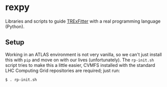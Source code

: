 rexpy
=====

Libraries and scripts to guide
[TRExFitter](https://gitlab.cern.ch/TRExStats/TRExFitter) with a real
programming language (Python).

Setup
-----

Working in an ATLAS environment is not very vanilla, so we can't just
install this with `pip` and move on with our lives
(unfortunately). The `rp-init.sh` script tries to make this a little
easier, CVMFS installed with the standard LHC Computing Grid
repositories are required; just run:

```
$ . rp-init.sh
```
